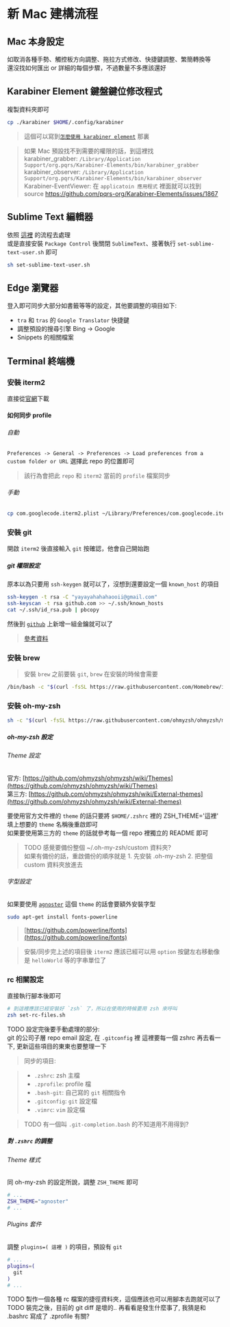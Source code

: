 # 新 Mac 建構流程

## Mac 本身設定

如取消各種手勢、觸控板方向調整、拖拉方式修改、快捷鍵調整、繁簡轉換等  
還沒找如何匯出 or 詳細的每個步驟，不過數量不多應該還好

## Karabiner Element 鍵盤鍵位修改程式

複製資料夾即可

```bash
cp ./karabiner $HOME/.config/karabiner
```

> 這個可以寫到[`怎麼使用 karabiner element`](./怎麼使用karabiner.md) 那裏

> 如果 Mac 預設找不到需要的權限的話，到這裡找  
> karabiner_grabber: `/Library/Application Support/org.pqrs/Karabiner-Elements/bin/karabiner_grabber`  
> karabiner_observer: `/Library/Application Support/org.pqrs/Karabiner-Elements/bin/karabiner_observer`  
> Karabiner-EventViewer: 在 `applicatoin 應用程式` 裡面就可以找到  
> source https://github.com/pqrs-org/Karabiner-Elements/issues/1867

## Sublime Text 編輯器

依照 [這裡](https://github.com/yayayahahaha/sublime3_package_backup) 的流程去處理  
或是直接安裝 `Package Control` 後關閉 `SublimeText`、接著執行 `set-sublime-text-user.sh` 即可

```bash
sh set-sublime-text-user.sh
```

## Edge 瀏覽器

登入即可同步大部分如書籤等等的設定，其他要調整的項目如下:

- `tra` 和 `tras` 的 `Google Translator` 快捷鍵  
- 調整預設的搜尋引擎 Bing -> Google  
- Snippets 的相關檔案  

## Terminal 終端機

### 安裝 iterm2
直接從[官網](https://iterm2.com/)下載  

#### 如何同步 profile

###### 自動

`Preferences -> General -> Preferences -> Load preferences from a custom folder or URL` 選擇此 repo 的位置即可  

> 該行為會把此 `repo` 和 `iterm2` 當前的 `profile` 檔案同步

###### 手動

```bash
cp com.googlecode.iterm2.plist ~/Library/Preferences/com.googlecode.iterm2.plist
```

### 安裝 git

開啟 `iterm2` 後直接輸入 `git` 按確認，他會自己開始跑

##### git 權限設定
原本以為只要用 `ssh-keygen` 就可以了，沒想到還要設定一個 `known_host` 的項目

```bash
ssh-keygen -t rsa -C "yayayahahahaooii@gmail.com"
ssh-keyscan -t rsa github.com >> ~/.ssh/known_hosts
cat ~/.ssh/id_rsa.pub | pbcopy
```

然後到 [`github`](https://github.com/settings/keys) 上新增一組金鑰就可以了  
> [參考資料](https://stackoverflow.com/questions/13363553/git-error-host-key-verification-failed-when-connecting-to-remote-repository)

### 安裝 brew

> 安裝 `brew` 之前要裝 `git`, `brew` 在安裝的時候會需要

```bash
/bin/bash -c "$(curl -fsSL https://raw.githubusercontent.com/Homebrew/install/HEAD/install.sh)"
```

### 安裝 oh-my-zsh

```bash
sh -c "$(curl -fsSL https://raw.githubusercontent.com/ohmyzsh/ohmyzsh/master/tools/install.sh)"
```

##### oh-my-zsh 設定

###### Theme 設定

官方: [https://github.com/ohmyzsh/ohmyzsh/wiki/Themes](https://github.com/ohmyzsh/ohmyzsh/wiki/Themes)  
第三方: [https://github.com/ohmyzsh/ohmyzsh/wiki/External-themes](https://github.com/ohmyzsh/ohmyzsh/wiki/External-themes)  

要使用官方文件裡的 `theme` 的話只要將 `$HOME/.zshrc` 裡的 ZSH_THEME='這裡' 填上想要的 `theme` 名稱後重啟即可  
如果要使用第三方的 `theme` 的話就參考每一個 repo 裡獨立的 README 即可  

> TODO 感覺要備份整個 ~/.oh-my-zsh/custom 資料夾?  
> 如果有備份的話，重啟備份的順序就是 1. 先安裝 .oh-my-zsh   2. 把整個 custom 資料夾放進去  

###### 字型設定

如果要使用 [`agnoster`](https://github.com/agnoster/agnoster-zsh-theme) 這個 `theme` 的話會要額外安裝字型  
```bash
sudo apt-get install fonts-powerline
```
> [https://github.com/powerline/fonts](https://github.com/powerline/fonts)


> 安裝/同步完上述的項目後 `iterm2` 應該已經可以用 `option` 按鍵左右移動像是 `helloWorld` 等的字串單位了

### rc 相關設定

直接執行腳本後即可

```bash
# 到這裡應該已經安裝好 `zsh` 了，所以在使用的時候要用 zsh 來呼叫
zsh set-rc-files.sh
```

TODO 
設定完後要手動處理的部分:  
git 的公司子層 repo email 設定, 在 `.gitconfig` 裡
這裡要每一個 zshrc 再去看一下, 更新這些項目的東東也要整理一下

> 同步的項目:

> - `.zshrc`: zsh 主檔
> - `.zprofile`: profile 檔
> - `.bash-git`: 自己寫的 `git` 相關指令
> - `.gitconfig`: `git` 設定檔
> - `.vimrc`: `vim` 設定檔

> TODO 有一個叫 `.git-completion.bash` 的不知道用不用得到?

##### 對 `.zshrc` 的調整

###### Theme 樣式

同 oh-my-zsh 的設定所說，調整 `ZSH_THEME` 即可

```bash
# ...
ZSH_THEME="agnoster"
# ...
```

###### Plugins 套件

調整 `plugins=( 這裡 )` 的項目，預設有 `git`

```bash
# ...
plugins=(
  git
)
# ...
```

TODO 製作一個各種 rc 檔案的捷徑資料夾，這個應該也可以用腳本去跑就可以了  
TODO 裝完之後，目前的 git diff 是壞的.. 再看看是發生什麼事了, 我猜是和 .bashrc 寫成了 .zprofile 有關?
